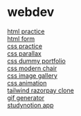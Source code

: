 # webdev
[html practice](https://ashutoshme-webdev.github.io/webdev/html)\
[html form](https://ashutoshme-webdev.github.io/webdev/html/form.html)\
[css practice](https://ashutoshme-webdev.github.io/webdev/css)\
[css parallax](https://ashutoshme-webdev.github.io/webdev/css/parallax%20effect/parallax.html)\
[css dummy portfolio](https://ashutoshme-webdev.github.io/webdev/css/css_portfolio/portfolio.html)\
[css modern chair](https://ashutoshme-webdev.github.io/webdev/css/modern%20chair/chair.html)\
[css image gallery](https://ashutoshme-webdev.github.io/webdev/css/imageGallery%202)\
[css animation](https://ashutoshme-webdev.github.io/webdev/css/animation.html)\
[tailwind razorpay clone](https://ashutoshme-webdev.github.io/webdev/tailwind/Razorpay-clone)\
[gif generator](https://ashutoshme-webdev-gif-generator.netlify.app/)\
[studynotion app](https://ashutoshme-webdev-studynotion.netlify.app)
